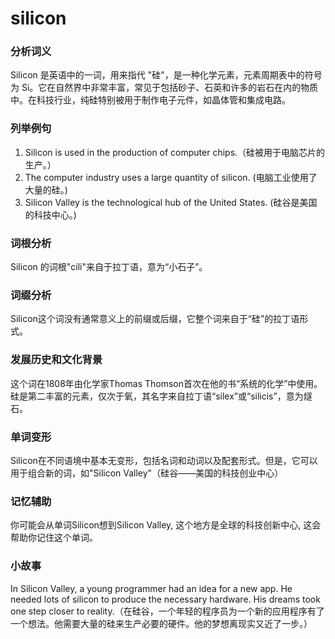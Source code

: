 # silicon

### 分析词义

  

Silicon 是英语中的一词，用来指代 "硅"，是一种化学元素，元素周期表中的符号为 Si。它在自然界中非常丰富，常见于包括砂子、石英和许多的岩石在内的物质中。在科技行业，纯硅特别被用于制作电子元件，如晶体管和集成电路。

  

### 列举例句

  

1.  Silicon is used in the production of computer chips.（硅被用于电脑芯片的生产。）
2.  The computer industry uses a large quantity of silicon. (电脑工业使用了大量的硅。)
3.  Silicon Valley is the technological hub of the United States. (硅谷是美国的科技中心。)

  

### 词根分析

  

Silicon 的词根"cili"来自于拉丁语，意为“小石子”。

  

### 词缀分析

  

Silicon这个词没有通常意义上的前缀或后缀，它整个词来自于“硅”的拉丁语形式。

  

### 发展历史和文化背景

  

这个词在1808年由化学家Thomas Thomson首次在他的书“系统的化学”中使用。硅是第二丰富的元素，仅次于氧，其名字来自拉丁语“silex”或“silicis”，意为燧石。

  

### 单词变形

  

Silicon在不同语境中基本无变形，包括名词和动词以及配套形式。但是，它可以用于组合新的词，如"Silicon Valley"（硅谷——美国的科技创业中心）

  

### 记忆辅助

  

你可能会从单词Silicon想到Silicon Valley, 这个地方是全球的科技创新中心, 这会帮助你记住这个单词。

  

### 小故事

  

In Silicon Valley, a young programmer had an idea for a new app. He needed lots of silicon to produce the necessary hardware. His dreams took one step closer to reality.（在硅谷，一个年轻的程序员为一个新的应用程序有了一个想法。他需要大量的硅来生产必要的硬件。他的梦想离现实又近了一步。）
